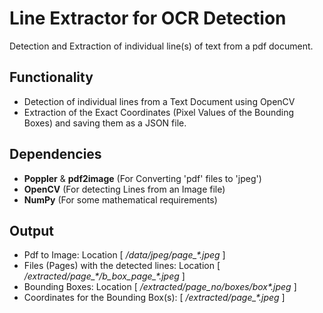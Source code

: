 # Line Extractor for OCR Detection
Detection and Extraction of individual line(s) of text from a pdf document.

## Functionality
- Detection of individual lines from a Text Document using OpenCV
- Extraction of the Exact Coordinates (Pixel Values of the Bounding Boxes) and saving them as a JSON file.

## Dependencies
- **Poppler** \& **pdf2image** (For Converting 'pdf' files to 'jpeg')
- **OpenCV** (For detecting Lines from an Image file) 
- **NumPy** (For some mathematical requirements)

## Output
- Pdf to Image: Location [ _/data/jpeg/page\_*.jpeg_ ]
- Files (Pages) with the detected lines: Location [ _/extracted/page\_*/b\_box\_page\_\*.jpeg_ ]
- Bounding Boxes: Location [ _/extracted/page_no/boxes/box*.jpeg_ ]
- Coordinates for the Bounding Box(s): [ _/extracted/page\_*.jpeg_ ]

